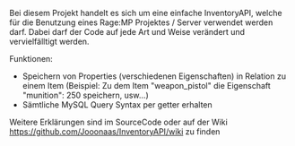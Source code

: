 Bei diesem Projekt handelt es sich um eine einfache InventoryAPI, welche für die Benutzung eines Rage:MP Projektes / Server verwendet werden darf.
Dabei darf der Code auf jede Art und Weise verändert und vervielfälltigt werden.

Funktionen:
- Speichern von Properties (verschiedenen Eigenschaften) in Relation zu einem Item (Beispiel: Zu dem Item "weapon_pistol" die Eigenschaft "munition": 250 speichern, usw...)
- Sämtliche MySQL Query Syntax per getter erhalten

Weitere Erklärungen sind im SourceCode oder auf der Wiki https://github.com/Jooonaas/InventoryAPI/wiki zu finden